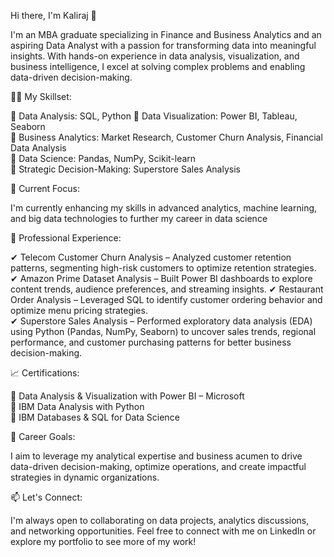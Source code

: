 

Hi there, I'm Kaliraj 👋  

I'm an MBA graduate specializing in Finance and Business Analytics and an aspiring Data Analyst with a passion for transforming data into meaningful insights. With hands-on experience in data analysis, visualization, and business intelligence, I excel at solving complex problems and enabling data-driven decision-making.  


👨‍💻 My Skillset:

🔹 Data Analysis: SQL, Python
🔹 Data Visualization: Power BI, Tableau, Seaborn  
🔹 Business Analytics: Market Research, Customer Churn Analysis, Financial Data Analysis  
🔹 Data Science: Pandas, NumPy, Scikit-learn  
🔹 Strategic Decision-Making: Superstore Sales Analysis  

🌱 Current Focus:

I'm currently enhancing my skills in advanced analytics, machine learning, and big data technologies to further my career in data science

💼 Professional Experience: 

✔ Telecom Customer Churn Analysis – Analyzed customer retention patterns, segmenting high-risk customers to optimize retention strategies.  
✔ Amazon Prime Dataset Analysis – Built Power BI dashboards to explore content trends, audience preferences, and streaming insights.
✔ Restaurant Order Analysis – Leveraged SQL to identify customer ordering behavior and optimize menu pricing strategies.  
✔ Superstore Sales Analysis – Performed exploratory data analysis (EDA) using Python (Pandas, NumPy, Seaborn) to uncover sales trends, regional performance, and customer purchasing patterns for better business decision-making.  

📈 Certifications:  

📜 Data Analysis & Visualization with Power BI – Microsoft  
📜 IBM Data Analysis with Python  
📜 IBM Databases & SQL for Data Science 


🎯 Career Goals: 

I aim to leverage my analytical expertise and business acumen to drive data-driven decision-making, optimize operations, and create impactful strategies in dynamic organizations.


📫 Let's Connect:

I'm always open to collaborating on data projects, analytics discussions, and networking opportunities. Feel free to connect with me on LinkedIn or explore my portfolio to see more of my work!  



